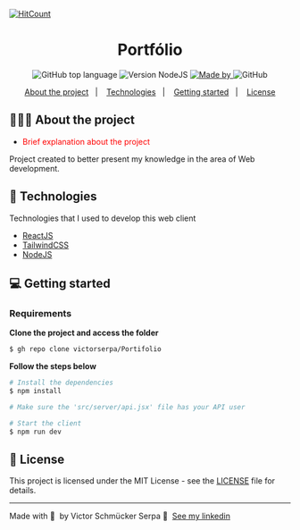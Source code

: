 [![HitCount](http://hits.dwyl.com/victorserpa/Portfolio.svg)](http://hits.dwyl.com/victorserpa/Portfolio)

<h1 align="center">
  Portfólio
</h1>

<p align="center">
  <img alt="GitHub top language" src="https://img.shields.io/badge/language-ReactJS-blue">
  
  <img alt="Version NodeJS" src="https://img.shields.io/badge/NodeJs-v16-green">

  <a href="https://www.linkedin.com/in/victorserpa/">
    <img alt="Made by" src="https://img.shields.io/badge/Made%20by-Victor%20S%20Serpa-brightgreen">
  </a>
  
  <img alt="GitHub" src="https://img.shields.io/github/license/EliasGcf/readme-template">
</p>

<p align="center">
  <a href="#-about-the-project">About the project</a>&nbsp;&nbsp;&nbsp;|&nbsp;&nbsp;&nbsp;
  <a href="#-technologies">Technologies</a>&nbsp;&nbsp;&nbsp;|&nbsp;&nbsp;&nbsp;
  <a href="#-getting-started">Getting started</a>&nbsp;&nbsp;&nbsp;|&nbsp;&nbsp;&nbsp;
  <a href="#-license">License</a>
</p>

## 👨🏻‍💻 About the project

- <p style="color: red;">Brief explanation about the project</p>

Project created to better present my knowledge in the area of Web development.

## 🚀 Technologies

Technologies that I used to develop this web client

- [ReactJS](https://reactjs.org/)
- [TailwindCSS](https://tailwindcss.com/)
- [NodeJS](https://nodejs.org/en/)

## 💻 Getting started

### Requirements

**Clone the project and access the folder**

```bash
$ gh repo clone victorserpa/Portifolio
```

**Follow the steps below**

```bash
# Install the dependencies
$ npm install

# Make sure the 'src/server/api.jsx' file has your API user

# Start the client
$ npm run dev
```

## 📝 License

This project is licensed under the MIT License - see the [LICENSE](LICENSE) file for details.

---

Made with 💜 &nbsp;by Victor Schmücker Serpa 👋 &nbsp;[See my linkedin](https://www.linkedin.com/in/victorserpa/)
